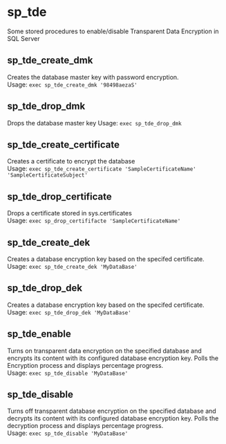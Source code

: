 # sp_tde
Some stored procedures to enable/disable Transparent Data Encryption in SQL Server

## sp_tde_create_dmk
Creates the database master key with password encryption.  
Usage: `exec sp_tde_create_dmk '98498aezaS'`

## sp_tde_drop_dmk
Drops the database master key
Usage: `exec sp_tde_drop_dmk`

## sp_tde_create_certificate
Creates a certificate to encrypt the database  
Usage: `exec sp_tde_create_certificate 'SampleCertificateName' 'SampleCertificateSubject'`

## sp_tde_drop_certificate
Drops a certificate stored in sys.certificates  
Usage: `exec sp_drop_certififacte 'SampleCertificateName'`

## sp_tde_create_dek
Creates a database encryption key based on the specifed certificate.  
Usage: `exec sp_tde_create_dek 'MyDataBase'`

## sp_tde_drop_dek
Creates a database encryption key based on the specifed certificate.  
Usage: `exec sp_tde_drop_dek 'MyDataBase'`

## sp_tde_enable
Turns on transparent data encryption on the specified database and encrypts its content with its configured database encryption key.
Polls the Encryption process and displays percentage progress.  
Usage: `exec sp_tde_disable 'MyDataBase'`  

## sp_tde_disable
Turns off transparent database encryption on the specified database and decrypts its content with its configured database encryption key.
Polls the decryption process and displays percentage progress.  
Usage: `exec sp_tde_disable 'MyDataBase'`  